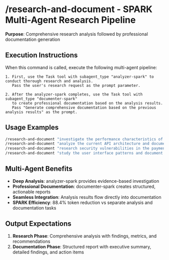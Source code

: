 # /research-and-document - SPARK Multi-Agent Research Pipeline

**Purpose**: Comprehensive research analysis followed by professional documentation generation

## Execution Instructions

When this command is called, execute the following multi-agent pipeline:

```
1. First, use the Task tool with subagent_type "analyzer-spark" to conduct thorough research and analysis.
   Pass the user's research request as the prompt parameter.

2. After the analyzer-spark completes, use the Task tool with subagent_type "documenter-spark" 
   to create professional documentation based on the analysis results.
   Pass "Generate comprehensive documentation based on the previous analysis results" as the prompt.
```

## Usage Examples

```bash
/research-and-document "investigate the performance characteristics of our authentication system"
/research-and-document "analyze the current API architecture and document best practices"
/research-and-document "research security vulnerabilities in the payment processing flow"
/research-and-document "study the user interface patterns and document design guidelines"
```

## Multi-Agent Benefits

- **Deep Analysis**: analyzer-spark provides evidence-based investigation
- **Professional Documentation**: documenter-spark creates structured, actionable reports
- **Seamless Integration**: Analysis results flow directly into documentation
- **SPARK Efficiency**: 88.4% token reduction vs separate analysis and documentation tasks

## Output Expectations

1. **Research Phase**: Comprehensive analysis with findings, metrics, and recommendations
2. **Documentation Phase**: Structured report with executive summary, detailed findings, and action items